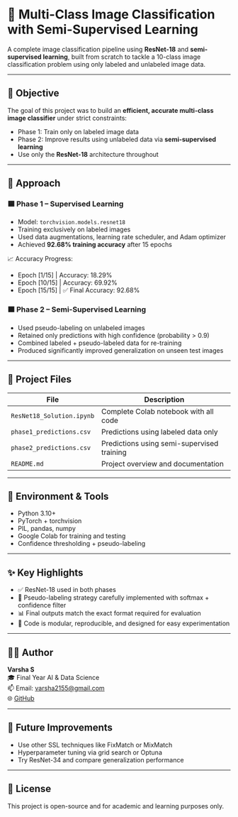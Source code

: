 # 🧠 Multi-Class Image Classification with Semi-Supervised Learning

A complete image classification pipeline using **ResNet-18** and **semi-supervised learning**, built from scratch to tackle a 10-class image classification problem using only labeled and unlabeled image data.

---

## 📌 Objective

The goal of this project was to build an **efficient, accurate multi-class image classifier** under strict constraints:

- Phase 1: Train only on labeled image data
- Phase 2: Improve results using unlabeled data via **semi-supervised learning**
- Use only the **ResNet-18** architecture throughout
---

## 🧠 Approach

### 🟦 Phase 1 – Supervised Learning
- Model: `torchvision.models.resnet18`
- Training exclusively on labeled images
- Used data augmentations, learning rate scheduler, and Adam optimizer
- Achieved **92.68% training accuracy** after 15 epochs

📈 Accuracy Progress:
- Epoch [1/15] | Accuracy: 18.29%
- Epoch [10/15] | Accuracy: 69.92%
- Epoch [15/15] | ✅ Final Accuracy: 92.68%


### 🟧 Phase 2 – Semi-Supervised Learning
- Used pseudo-labeling on unlabeled images
- Retained only predictions with high confidence (probability > 0.9)
- Combined labeled + pseudo-labeled data for re-training
- Produced significantly improved generalization on unseen test images

---

## 📂 Project Files

| File                          | Description                                |
|------------------------------|--------------------------------------------|
| `ResNet18_Solution.ipynb`    | Complete Colab notebook with all code      |
| `phase1_predictions.csv`     | Predictions using labeled data only        |
| `phase2_predictions.csv`     | Predictions using semi-supervised training |
| `README.md`                  | Project overview and documentation         |

---

## 🔧 Environment & Tools

- Python 3.10+
- PyTorch + torchvision
- PIL, pandas, numpy
- Google Colab for training and testing
- Confidence thresholding + pseudo-labeling

---

## ✨ Key Highlights

- ✅ ResNet-18 used in both phases
- 🧠 Pseudo-labeling strategy carefully implemented with softmax + confidence filter
- 📊 Final outputs match the exact format required for evaluation
- 🧹 Code is modular, reproducible, and designed for easy experimentation

---

## 🙋‍♀️ Author

**Varsha S**  
🎓 Final Year AI & Data Science  
📫 Email: varsha2155@gmail.com  
🌐 [GitHub](https://github.com/varsha2155)  

---

## 📁 Future Improvements

- Use other SSL techniques like FixMatch or MixMatch
- Hyperparameter tuning via grid search or Optuna
- Try ResNet-34 and compare generalization performance

---

## 📝 License

This project is open-source and for academic and learning purposes only.

